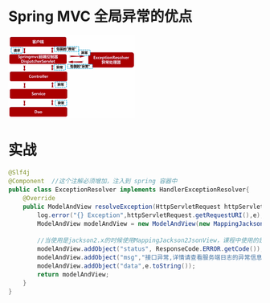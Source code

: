 # Spring MVC 全局异常的优点
<img src="https://raw.githubusercontent.com/dnhua/mall/v2.0/file-study/img/exception1.PNG" width=50% height=50%/>

# 实战
```java
@Slf4j
@Component  //这个注解必须增加，注入到 spring 容器中
public class ExceptionResolver implements HandlerExceptionResolver{
    @Override
    public ModelAndView resolveException(HttpServletRequest httpServletRequest, HttpServletResponse httpServletResponse, Object o, Exception e) {
        log.error("{} Exception",httpServletRequest.getRequestURI(),e);
        ModelAndView modelAndView = new ModelAndView(new MappingJacksonJsonView());

        //当使用是jackson2.x的时候使用MappingJackson2JsonView，课程中使用的是1.9。
        modelAndView.addObject("status", ResponseCode.ERROR.getCode());
        modelAndView.addObject("msg","接口异常,详情请查看服务端日志的异常信息");
        modelAndView.addObject("data",e.toString());
        return modelAndView;
    }
}
```